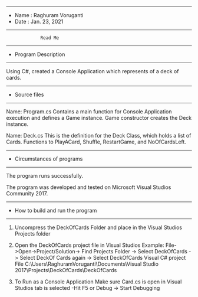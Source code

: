 *******************************************************
*  Name      :  Raghuram Voruganti                     
*  Date      :  Jan. 23, 2021
*******************************************************


                 Read Me


*******************************************************
*  Program Description
*******************************************************

Using C#, created a Console Application which represents of a deck of 
cards.

*******************************************************
*  Source files
*******************************************************

Name:  Program.cs
   Contains a main function for Console Application execution and
   defines a Game instance. Game constructor creates the Deck instance.

Name:  Deck.cs
   This is the definition for the Deck Class, which holds
   a list of Cards.
   Functions to PlayACard, Shuffle, RestartGame, and NoOfCardsLeft.

*******************************************************
*  Circumstances of programs
*******************************************************

   The program runs successfully.  
   
   The program was developed and tested on Microsoft Visual
   Studios Community 2017. 


*******************************************************
*  How to build and run the program
*******************************************************

1. Uncompress the DeckOfCards Folder and place in the 
   Visual Studios Projects folder

2. Open the DeckOfCards project file in Visual Studios
   Example: File->Open->Project/Solution-> Find Projects Folder -> Select DeckOfCards
		-> Select DeckOf Cards again ->  Select DeckOfCards Visual C# project File
   C:\Users\RaghuramVoruganti\Documents\Visual Studio 2017\Projects\DeckOfCards\DeckOfCards
   
3. To Run as a Console Application
   Make sure Card.cs is open in Visual Studios tab is selected
   	-Hit F5 or Debug -> Start Debugging
 
